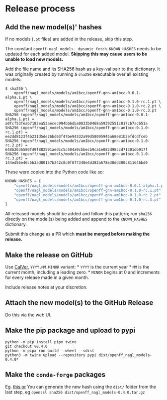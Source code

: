 # Release process

## Add the new model(s)' hashes

If no models (`.pt` files) are added in the release, skip this step.

The constant `openff.nagl_models._dynamic_fetch.KNOWN_HASHES` needs to be updated for each added model. **Skipping this
may cause users to be unable to load new models.**

Add the file name and its SHA256 hash as a key-val pair to the dictionary. It was originally created by running a
`sha256` executable over all existing models:

```console
$ sha256 \
    openff/nagl_models/models/am1bcc/openff-gnn-am1bcc-0.0.1-alpha.1.pt \
    openff/nagl_models/models/am1bcc/openff-gnn-am1bcc-0.1.0-rc.1.pt \
    openff/nagl_models/models/am1bcc/openff-gnn-am1bcc-0.1.0-rc.2.pt \
    openff/nagl_models/models/am1bcc/openff-gnn-am1bcc-0.1.0-rc.3.pt
SHA256 (openff/nagl_models/models/am1bcc/openff-gnn-am1bcc-0.0.1-alpha.1.pt) = a0fcf53feab7182ea53aecec994bb6dba0833b0468a59392551c817cb7acb51a
SHA256 (openff/nagl_models/models/am1bcc/openff-gnn-am1bcc-0.1.0-rc.1.pt) = ee2dd8123f4b231d5de26bd63f47be94332a99d58095945a68e81b2efdcdfceb
SHA256 (openff/nagl_models/models/am1bcc/openff-gnn-am1bcc-0.1.0-rc.2.pt) = 648b2636580f49f882591aedcc5c404a9cbbecb9ca1e082d98ccd71301db917f
SHA256 (openff/nagl_models/models/am1bcc/openff-gnn-am1bcc-0.1.0-rc.3.pt) = 144ed56e46c5b3ad80157b342c8c0f8f7340e4d382a678e30dd300c811646bd0
```

These were copied into the Python code like so:

```python
KNOWN_HASHES = {
    "openff/nagl_models/models/am1bcc/openff-gnn-am1bcc-0.0.1-alpha.1.pt": "a0fcf53feab7182ea53aecec994bb6dba0833b0468a59392551c817cb7acb51a",
    "openff/nagl_models/models/am1bcc/openff-gnn-am1bcc-0.1.0-rc.1.pt": "ee2dd8123f4b231d5de26bd63f47be94332a99d58095945a68e81b2efdcdfceb",
    "openff/nagl_models/models/am1bcc/openff-gnn-am1bcc-0.1.0-rc.2.pt": "648b2636580f49f882591aedcc5c404a9cbbecb9ca1e082d98ccd71301db917f",
    "openff/nagl_models/models/am1bcc/openff-gnn-am1bcc-0.1.0-rc.3.pt": "144ed56e46c5b3ad80157b342c8c0f8f7340e4d382a678e30dd300c811646bd0",
}
```

All released models should be added and follow this pattern; run `sha256` directly on the model(s) being added and
append to the `KNOWN_HASHES` dictionary.

Submit this change as a PR which **must be merged before making the release.**

## Make the release on GitHub

Use [CalVer](https://calver.org/), `YYYY.MM.MINOR` variant:
    * `YYYY` is the current year
    * `MM` is the current month, including a leading zero.
    * `MINOR` begins at 0 and increments for every release made in a given month.

Include release notes at your discretion.

## Attach the new model(s) to the GitHub Release

Do this via the web UI.

## Make the pip package and upload to pypi

```
python -m pip install pipx twine
git checkout v0.4.0
python -m pipx run build --wheel --sdist
python3 -m twine upload --repository pypi dist/openff_nagl_models-0.4.0*
```

## Make the `conda-forge` packages

Eg. [this pr](https://github.com/conda-forge/openff-nagl-models-feedstock/pull/14)
You can generate the new hash using the `dist/` folder from the last step, eg `openssl sha256 dist/openff_nagl_models-0.4.0.tar.gz`
